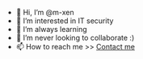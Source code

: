 - 👋 Hi, I’m @m-xen
- 👀 I’m interested in IT security
- 🌱 I’m always learning
- 💞️ I’m never looking to collaborate :)
- 📫 How to reach me >> [Contact me](mailto:www@domainone.uk?subject=Hello%20from%20GitHub)

<!---
m-xen/m-xen is a ✨ special ✨ repository because its `README.md` (this file) appears on your GitHub profile.
You can click the Preview link to take a look at your changes.
--->
